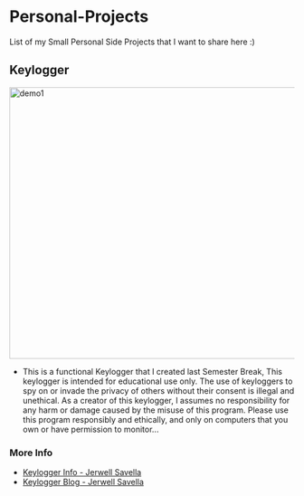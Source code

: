 # Personal-Projects

List of my Small Personal Side Projects that I want to share here :)


## Keylogger

<img src="/demo/keylogger_demo.gif" alt="demo1"  width="780" height = "480">

- This is a functional Keylogger that I created last Semester Break, This keylogger is intended for educational use only. The use of keyloggers to spy on or invade the privacy of others without their consent is illegal and unethical. As a creator of this keylogger, I assumes no responsibility for any harm or damage caused by the misuse of this program. Please use this program responsibly and ethically, and only on computers that you own or have permission to monitor...

### More Info 
- [Keylogger Info - Jerwell Savella](https://jerwellsavella-github-io.vercel.app/works/keylogger)
- [Keylogger Blog - Jerwell Savella](https://jerwellsavella-github-io.vercel.app/post/keylogger)


